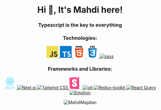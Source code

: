 <h1 align="center">Hi 👋, It's Mahdi here!</h1>
<h3 align="center">Typescript is the key to everything</h3>


<h3 align="center">Technologies:</h3>
<p align="center"> <a href="https://developer.mozilla.org/en-US/docs/Web/JavaScript" target="_blank"> <img src="https://raw.githubusercontent.com/devicons/devicon/master/icons/javascript/javascript-original.svg" alt="javascript" width="40" height="40"/> </a> <a href="https://www.typescriptlang.org/" target="_blank"> <img src="https://raw.githubusercontent.com/devicons/devicon/master/icons/typescript/typescript-original.svg" alt="typescript" width="40" height="40"/> </a> <a href="https://www.w3.org/html/" target="_blank"> <img src="https://raw.githubusercontent.com/devicons/devicon/master/icons/html5/html5-original-wordmark.svg" alt="html5" width="40" height="40"/> </a> <a href="https://www.w3schools.com/css/" target="_blank"> <img src="https://raw.githubusercontent.com/devicons/devicon/master/icons/css3/css3-original-wordmark.svg" alt="css3" width="40" height="40"/> </a> <a href="https://sass-lang.com/" target="_blank"> <img src="https://sass-lang.com/assets/img/styleguide/seal-color-reversed-c50d9b78.png" alt="sass" width="40" height="40"/> </a></p>


<h3 align="center">Frameworks and Libraries:</h3>
<p align="center"> <a href="https://reactjs.org/" target="_blank"> <img src="https://raw.githubusercontent.com/devicons/devicon/master/icons/react/react-original-wordmark.svg" alt="React" width="40" height="40"/> </a> <a href="https://nextjs.org/" target="_blank"> <img src="https://seeklogo.com/images/N/next-js-logo-8FCFF51DD2-seeklogo.com.png" alt="Next.js" width="40" height="40"/> </a> <a href="https://tailwindcss.com/" target="_blank"> <img src="https://upload.wikimedia.org/wikipedia/commons/thumb/d/d5/Tailwind_CSS_Logo.svg/2048px-Tailwind_CSS_Logo.svg.png" alt="Tailwind CSS" width="40" height="40"/> </a> <a href="https://story.com/" target="_blank"> <svg xmlns="http://www.w3.org/2000/svg" xmlns:xlink="http://www.w3.org/1999/xlink" width="40" height="40" version="1.1" viewBox="0 0 40 40"><defs><path id="path-1" d="M1.2405585,36.8586756 L0.00144018976,3.84178492 C-0.0394830275,2.75136653 0.796610749,1.82724966 1.88567179,1.75918334 L29.9688501,0.00398469995 C31.0773842,-0.0652986838 32.032194,0.777180513 32.1014774,1.88571465 C32.1040877,1.92747994 32.1053938,1.96931653 32.1053938,2.01116332 L32.1053938,37.9889049 C32.1053938,39.0996021 31.2049959,40 30.0942987,40 C30.0642095,40 30.034124,39.9993247 30.004065,39.9979747 L3.16000504,38.7923224 C2.11453506,38.745367 1.27980674,37.9044633 1.2405585,36.8586756 Z"/></defs><g id="storybook-logo/default" fill="none" fill-rule="evenodd" stroke="none" stroke-width="1"><g id="storybook-icon/default"><mask id="mask-2" fill="#fff"><use xlink:href="#path-1"/></mask><use id="path1_fill-path" fill="#FF4785" fill-rule="nonzero" xlink:href="#path-1"/><path id="path2_fill-path" fill="#FFF" fill-rule="nonzero" d="M23.7074082,4.91663721 L23.8992315,0.303023661 L27.7558963,0 L27.9220445,4.75786009 C27.9278268,4.92344459 27.7982816,5.06236485 27.6326971,5.06814719 C27.5617959,5.07062311 27.4923115,5.04789212 27.4365822,5.00399056 L25.9493283,3.83238502 L24.1884561,5.168114 C24.0564522,5.26824702 23.868268,5.24241056 23.768135,5.11040663 C23.7259839,5.05483953 23.7045108,4.98632234 23.7074082,4.91663721 Z" mask="url(#mask-2)"/><path id="path9_fill-path" fill="#FFF" fill-rule="nonzero" d="M18.7751036,15.0765471 C18.7751036,15.8589807 24.0454698,15.4839807 24.7529701,14.934375 C24.7529701,9.60618896 21.8939904,6.80631104 16.6587161,6.80631104 C11.4234417,6.80631104 8.49020288,9.64975119 8.49020288,13.9149136 C8.49020288,21.3434049 18.5151963,21.485577 18.5151963,25.5374813 C18.5151963,26.674858 17.9582523,27.3501754 16.7329753,27.3501754 C15.1364023,27.3501754 14.505199,26.5347946 14.5794582,23.762439 C14.5794582,23.1610127 8.49020288,22.9735127 8.30455485,23.762439 C7.83181939,30.4808433 12.0175154,32.418689 16.8072345,32.418689 C21.4484352,32.418689 25.0871365,29.9448159 25.0871365,25.4663953 C25.0871365,17.5047587 14.9136246,17.7180168 14.9136246,13.7727416 C14.9136246,12.1733056 16.101772,11.9600475 16.8072345,11.9600475 C17.5498266,11.9600475 18.8864924,12.0909334 18.7751036,15.0765471 Z" mask="url(#mask-2)"/></g></g></svg> </a> <a href="https://git-scm.com/" target="_blank"> <img src="https://www.vectorlogo.zone/logos/git-scm/git-scm-icon.svg" alt="git" width="40" height="40"/> </a> <a href="https://redux-toolkit.js.org/" target="_blank"> <img src="https://d33wubrfki0l68.cloudfront.net/0834d0215db51e91525a25acf97433051f280f2f/c30f5/img/redux.svg" alt="Redux-toolkit" width="40" height="40"/> </a> <a href="https://react-query.tanstack.com/" target="_blank"> <img src="https://react-query.tanstack.com/_next/static/images/emblem-light-628080660fddb35787ff6c77e97ca43e.svg" alt="React Query" width="40" height="40"/> </a> <a href="https://emotion.sh/docs/introduction/" target="_blank"> <img src="https://emotion.sh/static/a76dfa0d18a0536af9e917cdb8f873b9/350dd/emotion.webp" alt="Emotion" width="40" height="40"/> </a> </p>


<div align="center"><img align="center" src="https://github-readme-stats.vercel.app/api/top-langs?username=MahdiMajdian&show_icons=true&locale=en&layout=compact" alt="MahdiMajdian" /></div>
